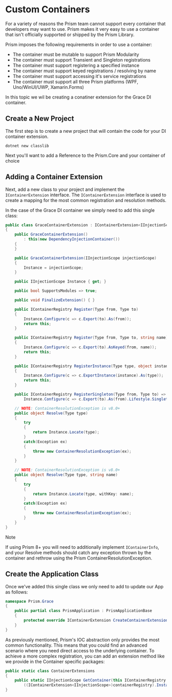 # Custom Containers

For a variety of reasons the Prism team cannot support every container that developers may want to use. Prism makes it very easy to use a container that isn't officially supported or shipped by the Prism Library.

Prism imposes the following requirements in order to use a container:

- The container must be mutable to support Prism Modularity
- The container must support Transient and Singleton registrations
- The container must support registering a specified instance
- The container must support keyed registrations / resolving by name
- The container must support accessing it's service registrations
- The container must support all three Prism platforms (WPF, Uno/WinUI/UWP, Xamarin.Forms)

In this topic we wil be creating a conatiner extension for the Grace DI container.

## Create a New Project

The first step is to create a new project that will contain the code for your DI container extension.

```shell
dotnet new classlib
```

Next you'll want to add a Reference to the Prism.Core and your container of choice

## Adding a Container Extension

Next, add a new class to your project and implement the `IContainerExtension` interface.  The `IContainerExtension` interface is used to create a mapping for the most common registration and resolution methods.

In the case of the Grace DI container we simply need to add this single class:

```cs
public class GraceContainerExtension : IContainerExtension<IInjectionScope>
{
    public GraceContainerExtension()
        : this(new DependencyInjectionContainer())
    {
    }

    public GraceContainerExtension(IInjectionScope injectionScope)
    {
        Instance = injectionScope;
    }

    public IInjectionScope Instance { get; }

    public bool SupportsModules => true;

    public void FinalizeExtension() { }

    public IContainerRegistry Register(Type from, Type to)
    {
        Instance.Configure(c => c.Export(to).As(from));
        return this;
    }

    public IContainerRegistry Register(Type from, Type to, string name)
    {
        Instance.Configure(c => c.Export(to).AsKeyed(from, name));
        return this;
    }

    public IContainerRegistry RegisterInstance(Type type, object instance)
    {
        Instance.Configure(c => c.ExportInstance(instance).As(type));
        return this;
    }

    public IContainerRegistry RegisterSingleton(Type from, Type to) =>
        Instance.Configure(c => c.Export(to).As(from).Lifestyle.Singleton());

    // NOTE: ContainerResolutionException is v8.0+
    public object Resolve(Type type)
    {
        try
        {
            return Instance.Locate(type);
        }
        catch(Exception ex)
        {
            throw new ContainerResolutionException(ex);
        }
    }

    // NOTE: ContainerResolutionException is v8.0+
    public object Resolve(Type type, string name)
    {
        try
        {
            return Instance.Locate(type, withKey: name);
        }
        catch(Exception ex)
        {
            throw new ContainerResolutionException(ex);
        }
    }
}
```

> [!NOTE]
> If using Prism 8+ you will need to additionally implement `IContainerInfo`, and your Resolve methods should catch any exception thrown by the container and rethrow using the Prism ContainerResolutionException.

## Create the Application Class

Once we've added this single class we only need to add to update our App as follows:

```cs
namespace Prism.Grace
{
    public partial class PrismApplication : PrismApplicationBase
    {
        protected override IContainerExtension CreateContainerExtension() => new GraceContainerExtension();
    }
}
```

As previously mentioned, Prism's IOC abstraction only provides the most common functionality. This means that you could find an advanced scenario where you need direct access to the underlying container. To achieve a more complex registration, you can add an extension method like we provide in the Container specific packages:

```cs
public static class ContainerExtensions
{
    public static IInjectionScope GetContainer(this IContainerRegistry containerRegistry) =>
        ((IContainerExtension<IInjectionScope>)containerRegistry).Instance;
}
```
